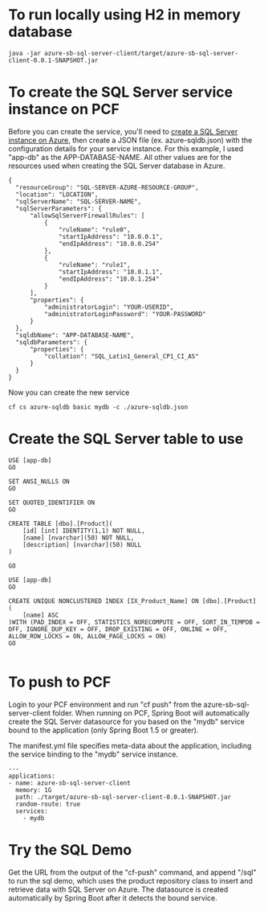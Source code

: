 # To run locally using H2 in memory database
```
java -jar azure-sb-sql-server-client/target/azure-sb-sql-server-client-0.0.1-SNAPSHOT.jar
```

# To create the SQL Server service instance on PCF
Before you can create the service, you'll need to [create a SQL Server instance on Azure](https://docs.microsoft.com/en-us/azure/sql-database/sql-database-get-started), then
create a JSON file (ex. azure-sqldb.json) with the configuration details for your service instance.
For this example, I used "app-db" as the APP-DATABASE-NAME.  All other values are for the resources
used when creating the SQL Server database in Azure.

```
{
  "resourceGroup": "SQL-SERVER-AZURE-RESOURCE-GROUP",
  "location": "LOCATION",
  "sqlServerName": "SQL-SERVER-NAME",
  "sqlServerParameters": {
      "allowSqlServerFirewallRules": [
          {
              "ruleName": "rule0",
              "startIpAddress": "10.0.0.1",
              "endIpAddress": "10.0.0.254"
          },
          {
              "ruleName": "rule1",
              "startIpAddress": "10.0.1.1",
              "endIpAddress": "10.0.1.254"
          }
      ],
      "properties": {
          "administratorLogin": "YOUR-USERID",
          "administratorLoginPassword": "YOUR-PASSWORD"
      }
  },
  "sqldbName": "APP-DATABASE-NAME",
  "sqldbParameters": {
      "properties": {
          "collation": "SQL_Latin1_General_CP1_CI_AS"
      }
  }
}
```

Now you can create the new service

```
cf cs azure-sqldb basic mydb -c ./azure-sqldb.json
```

# Create the SQL Server table to use
```
USE [app-db]
GO

SET ANSI_NULLS ON
GO

SET QUOTED_IDENTIFIER ON
GO

CREATE TABLE [dbo].[Product](
	[id] [int] IDENTITY(1,1) NOT NULL,
	[name] [nvarchar](50) NOT NULL,
	[description] [nvarchar](50) NULL
)

GO

USE [app-db]
GO

CREATE UNIQUE NONCLUSTERED INDEX [IX_Product_Name] ON [dbo].[Product]
(
	[name] ASC
)WITH (PAD_INDEX = OFF, STATISTICS_NORECOMPUTE = OFF, SORT_IN_TEMPDB = OFF, IGNORE_DUP_KEY = OFF, DROP_EXISTING = OFF, ONLINE = OFF, ALLOW_ROW_LOCKS = ON, ALLOW_PAGE_LOCKS = ON)
GO


```

# To push to PCF
Login to your PCF environment and run "cf push" from the azure-sb-sql-server-client folder.  When running on PCF, Spring Boot will automatically create the
SQL Server datasource for you based on the "mydb" service bound to the application (only Spring Boot 1.5 or greater).

The manifest.yml file specifies meta-data about the application, including the service binding to the "mydb" service instance.


```
---
applications:
- name: azure-sb-sql-server-client
  memory: 1G
  path: ./target/azure-sb-sql-server-client-0.0.1-SNAPSHOT.jar
  random-route: true
  services:
    - mydb
```

# Try the SQL Demo
Get the URL from the output of the "cf-push" command, and append "/sql" to run the sql demo, which uses the product repository class to insert and retrieve data with SQL Server on Azure.
The datasource is created automatically by Spring Boot after it detects the bound service.




